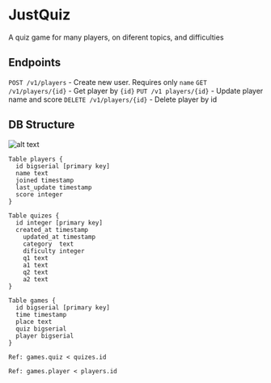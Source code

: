 # JustQuiz
A quiz game for many players, on diferent topics, and difficulties

## Endpoints
```POST /v1/players``` - Create new user. Requires only `name`
```GET /v1/players/{id}``` - Get player by `{id}`
```PUT /v1 players/{id}``` - Update player name and score
```DELETE /v1/players/{id}``` - Delete player by id

## DB Structure
![alt text](https://github.com/margulan-kalykul/JustQuiz/blob/main/db.jpg?raw=true)
```
Table players {
  id bigserial [primary key]
  name text
  joined timestamp
  last_update timestamp
  score integer
}

Table quizes {
  id integer [primary key]
  created_at timestamp
	updated_at timestamp
	category  text
	dificulty integer
	q1 text
	a1 text
	q2 text
	a2 text
}

Table games {
  id bigserial [primary key]
  time timestamp
  place text
  quiz bigserial
  player bigserial
}

Ref: games.quiz < quizes.id

Ref: games.player < players.id
```
